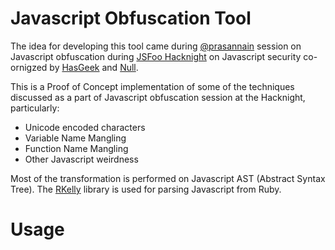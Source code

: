 # Javascript Obfuscation Tool


The idea for developing this tool came during [@prasannain](http://www.twitter.com/prasannain) session on Javascript obfuscation during [JSFoo Hacknight](https://hacknight.in/jsfoo/offense-and-defense-security-in-javascript) on Javascript security co-ornigzed by [HasGeek](https://hasgeek.com/) and [Null](http://null.co.in/).

This is a Proof of Concept implementation of some of the techniques discussed as a part of Javascript obfuscation session at the Hacknight, particularly:

* Unicode encoded characters
* Variable Name Mangling
* Function Name Mangling
* Other Javascript weirdness

Most of the transformation is performed on Javascript AST (Abstract Syntax Tree). The [RKelly](https://github.com/tenderlove/rkelly) library is used for parsing Javascript from Ruby.

# Usage


